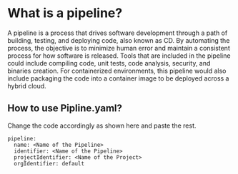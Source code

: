 # What is a pipeline?
A pipeline is a process that drives software development through a path of building, testing, and deploying code, also known as CD. By automating the process, the objective is to minimize human error and maintain a consistent process for how software is released. Tools that are included in the pipeline could include compiling code, unit tests, code analysis, security, and binaries creation. For containerized environments, this pipeline would also include packaging the code into a container image to be deployed across a hybrid cloud.

## How to use Pipline.yaml?
Change the code accordingly as shown here and paste the rest.
```
pipeline:
  name: <Name of the Pipeline>
  identifier: <Name of the Pipeline>
  projectIdentifier: <Name of the Project>
  orgIdentifier: default
```
